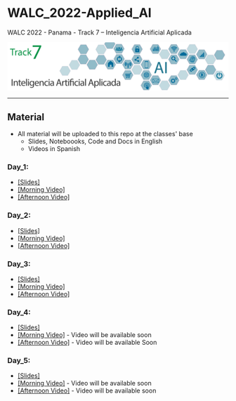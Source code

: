 # WALC_2022-Applied_AI
WALC 2022 - Panama - Track 7 – Inteligencia Artificial Aplicada

<img src='track7.png'/>
<hr>

## Material 
- All material will be uploaded to this repo at the classes' base
  - Slides, Noteboooks, Code and Docs in English 
  - Videos in Spanish

### Day_1:
+ [[Slides]](day_1/) 
+ [[Morning Video]](https://youtu.be/J1d94Vrtj_E)
+ [[Afternoon Video]](https://youtu.be/OHizFg1WWK4)
### Day_2:
+ [[Slides]](day_2/) 
+ [[Morning Video]](https://youtu.be/NisQSkHd-SQ)
+ [[Afternoon Video]](https://youtu.be/OTSOHNKk8Ok)
### Day_3:
+ [[Slides]](day_3/) 
+ [[Morning Video]](https://youtu.be/Y-oCM7eURCw)
+ [[Afternoon Video]](https://youtu.be/DxzgU8iXvKM)
### Day_4:
+ [[Slides]](day_4/) 
+ [[Morning Video]]() - Video will be available soon
+ [[Afternoon Video]]() - Video will be available Soon
### Day_5:
+ [[Slides]](day_5/) 
+ [[Morning Video]]() - Video will be available soon
+ [[Afternoon Video]]() - Video will be available soon
